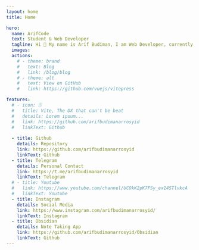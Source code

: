 ```yaml
---
layout: home
title: Home

hero:
  name: ArifCode
  text: Student & Web Developer
  tagline: Hi 👋 My name is Arif Budiman, I am Web Developer, currently studying at Muhammadiyah University of Yogyakarta. Interested in Laravel Web Development and Tailwind CSS.
  images:
  actions:
    # - theme: brand
    #   text: Blog
    #   link: /blog/blog
    # - theme: alt
    #   text: View on GitHub
    #   link: https://github.com/vuejs/vitepress

features:
  # - icon: 🗄️
  #   title: Vite, The DX that can't be beat
  #   details: Lorem ipsum...
  #   link: https://github.com/arifbudimanarrosyid
  #   linkText: Github
  
  - title: Github
    details: Repository
    link: https://github.com/arifbudimanarrosyid
    linkText: Github
  - title: Telegram
    details: Personal Contact
    link: https://t.me/arifbudimanarrosyid
    linkText: Telegram
  # - title: Youtube
  #   link: https://www.youtube.com/channel/UCOkK2pK7FSy_ex14STlvkcA
  #   linkText: Youtube
  - title: Instagram
    details: Social Media
    link: https://www.instagram.com/arifbudimanarrosyid/
    linkText: Instagram
  - title: Obsidian
    details: Note Taking App
    link: https://github.com/arifbudimanarrosyid/Obsidian
    linkText: Github
---
```

